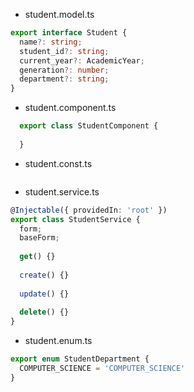 - student.model.ts

```typescript
export interface Student {
  name?: string;
  student_id?: string;
  current_year?: AcademicYear;
  generation?: number;
  department?: string;
}
```
- student.component.ts

```typescript
  export class StudentComponent {
    
  }
```
- student.const.ts

```

```

- student.service.ts

```typescript
@Injectable({ providedIn: 'root' })
export class StudentService {
  form;
  baseForm;
  
  get() {}
  
  create() {}
  
  update() {}
  
  delete() {}
}
```

- student.enum.ts

```typescript
export enum StudentDepartment {
  COMPUTER_SCIENCE = 'COMPUTER_SCIENCE'
}
```
